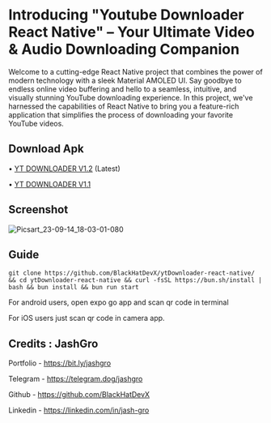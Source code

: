 # Introducing "Youtube Downloader React Native" – Your Ultimate Video & Audio Downloading Companion

Welcome to a cutting-edge React Native project that combines the power of modern technology with a sleek Material AMOLED UI. Say goodbye to endless online video buffering and hello to a seamless, intuitive, and visually stunning YouTube downloading experience. In this project, we've harnessed the capabilities of React Native to bring you a feature-rich application that simplifies the process of downloading your favorite YouTube videos.

## Download Apk

• [YT DOWNLOADER V1.2](https://github.com/BlackHatDevX/ytDownloader-react-native/releases/download/1.2/ytDownloader-1.2.apk) (Latest)

• [YT DOWNLOADER V1.1](https://bit.ly/jashYtDownloader)

## Screenshot

![Picsart_23-09-14_18-03-01-080](https://github.com/BlackHatDevX/ytDownloader-react-native/assets/91268029/1e5ef417-66e5-4a1f-8cf4-989fd53577d7)


## Guide

```
git clone https://github.com/BlackHatDevX/ytDownloader-react-native/ && cd ytDownloader-react-native && curl -fsSL https://bun.sh/install | bash && bun install && bun run start
```

For android users, open expo go app and scan qr code in terminal

For iOS users just scan qr code in camera app.

## Credits : JashGro

Portfolio - https://bit.ly/jashgro

Telegram - https://telegram.dog/jashgro

Github - https://github.com/BlackHatDevX

Linkedin - https://linkedin.com/in/jash-gro
